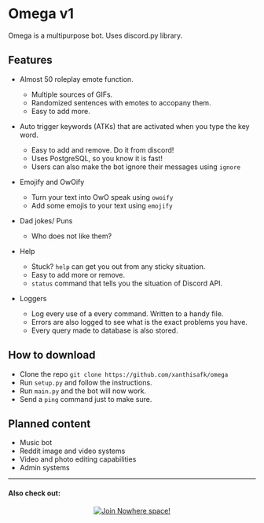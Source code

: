 
# Omega v1

Omega is a multipurpose bot. Uses discord.py library.

  

## Features
* Almost 50 roleplay emote function.
	* Multiple sources of GIFs.
	* Randomized sentences with emotes to accopany them.
	* Easy to add more.
	
* Auto trigger keywords (ATKs) that are activated when you type the key word. 
	* Easy to add and remove. Do it from discord!
	* Uses PostgreSQL, so you know it is fast!
	* Users can also make the bot ignore their messages using `ignore`

* Emojify and OwOify
	* Turn your text into OwO speak using `owoify`
	* Add some emojis to your text using `emojify`

* Dad jokes/ Puns
	* Who does not like them?

* Help
	* Stuck? `help` can get you out from any sticky situation.
	* Easy to add more or remove.
	* `status` command that tells you the situation of Discord API.

* Loggers
	* Log every use of a every command. Written to a handy file.
	* Errors are also logged to see what is the exact problems you have.
	* Every query made to database is also stored.

  
## How to download
 * Clone the repo `git clone https://github.com/xanthisafk/omega`
 * Run `setup.py` and follow the instructions.
 * Run `main.py` and the bot will now work.
 * Send a `ping` command just to make sure.

## Planned content

* Music bot
* Reddit image and video systems
* Video and photo editing capabilities
* Admin systems

***
#### Also check out:

<p  align="center">

<a  href="https://www.discord.gg/JGS4EEX4rV">

<img  src="https://i.ibb.co/n3vdTLc/Untitled-1.png"  alt="Join Nowhere space!"/>

</a>

</p>
